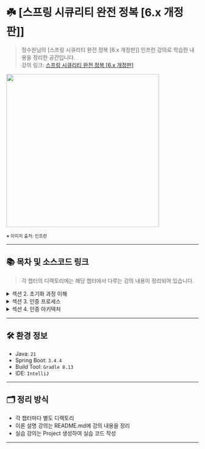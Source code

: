 # ☘️ [스프링 시큐리티 완전 정복 [6.x 개정판]]

> 정수원님의 [스프링 시큐리티 완전 정복 [6.x 개정판]] 인프런 강의로 학습한 내용을 정리한 공간입니다.  
> 강의 링크: [스프링 시큐리티 완전 정복 [6.x 개정판]](https://www.inflearn.com/course/%EC%8A%A4%ED%94%84%EB%A7%81-%EC%8B%9C%ED%81%90%EB%A6%AC%ED%8B%B0-%EC%99%84%EC%A0%84%EC%A0%95%EB%B3%B5/dashboard)


<img src="https://cdn.inflearn.com/public/courses/333154/cover/7d446f00-12af-4924-a9cd-7e8c886bde59/333154.png" width="400px">

<sub>※ 이미지 출처: 인프런</sub>

---
## 📚 목차 및 소스코드 링크
> 각 챕터의 디렉토리에는 해당 챕터에서 다루는 강의 내용이 정리되어 있습니다.

<details>
<summary>섹션 2. 초기화 과정 이해</summary>
<div markdown="1">

| 강의                                       | 디렉토리 경로                                                                                                |
|------------------------------------------|--------------------------------------------------------------------------------------------------------|
| 프로젝트 생성 / 의존성 추가                         | [section02/프로젝트생성_의존성추가](section02/프로젝트생성_의존성추가/README.md)                                             |
| SecurityBuilder / SecurityConfigurer     | [section02/SecurityBuilder_SecurityConfigurer](section02/SecurityBuilder_SecurityConfigurer/README.md) |
| WebSecurity / HttpSecurity               | [section02/WebSecurity_HttpSecurity](section02/WebSecurity_HttpSecurity/README.md)           |
| DelegatingFilterProxy / FilterChainProxy | [section02/DelegatingFilterProxy_FilterChainProxy](section02/DelegatingFilterProxy_FilterChainProxy/README.md)           |
| 사용자 정의 보안 설정하기                           | [section02/사용자_정의_보안_설정하기](section02/사용자_정의_보안_설정하기/README.md)           |
</div>
</details>

<details>
<summary>섹션 3. 인증 프로세스</summary>
<div markdown="1">

| 강의                                            | 디렉토리 경로                                                                                                            |
|-----------------------------------------------|--------------------------------------------------------------------------------------------------------------------|
| 폼 인증 - formLogin()                            | [section03/폼인증_formLogin()](section03/폼인증_formLogin()/README.md)                                                   |
| 폼 인증 필터 - UsernamePasswordAuthenticationFilter | [section03/폼인증필터_UsernamePasswordAuthenticationFilter](section03/폼인증필터_UsernamePasswordAuthenticationFilter/README.md) |
| 기본 인증 - httpBasic()                           | [section03/기본인증_httpBasic()](section03/기본인증_httpBasic()/README.md)                                                 |
| 기본 인증 필터 - BasicAuthenticationFilter          | [section03/기본인증필터_BasicAuthenticationFilter](section03/기본인증필터_BasicAuthenticationFilter/README.md)                                               |
| 기억하기 인증 – rememberMe()                        | [section03/기억하기인증_rememberMe()](section03/기억하기인증_rememberMe()/README.md)                                                 |
| 기억하기 인증 필터 - RememberMeAuthenticationFilter   | [section03/기억하기인증필터_RememberMeAuthenticationFilter](section03/기억하기인증필터_RememberMeAuthenticationFilter/README.md)                                               |
| 익명 인증 사용자 - anonymous()                       | [section03/익명인증사용자_anonymous()](section03/익명인증사용자_anonymous()/README.md)                                                 |
| 로그 아웃 - logout() -1~2                         | [section03/로그_아웃_logout()](section03/로그_아웃_logout()/README.md)                                                     |
| 요청 캐시 RequestCache / SavedRequest| [section03/요청캐시_RequestCache_SavedRequest](section03/요청캐시_RequestCache_SavedRequest/README.md)                                                     |
</div>
</details>

<details>
<summary>섹션 4. 인증 아키텍처</summary>
<div markdown="1">

| 강의                                                       | 디렉토리 경로                                                                                                                        |
|----------------------------------------------------------|--------------------------------------------------------------------------------------------------------------------------------|
| 인증 - Authentication                                      | [section04/인증_Authentication](section04/인증_Authentication/README.md)                                                           |
| 인증 컨텍스트 - SecurityContext / SecurityContextHolder -1 ~ 2 | [section04/인증_컨텍스트_SecurityContext_SecurityContextHolder](section04/인증_컨텍스트_SecurityContext_SecurityContextHolder/README.md) |
| 인증 관리자 - AuthenticationManager - 1 ~ 2                   | [section04/인증_관리자_AuthenticationManager](section04/인증_관리자_AuthenticationManager/README.md) |
</div>
</details>

---

## 🛠️ 환경 정보

- Java: `21`
- Spring Boot: `3.4.4`
- Build Tool: `Gradle 8.13`
- IDE: `IntelliJ`

---

## 🗂️ 정리 방식

- 각 챕터마다 별도 디렉토리
- 이론 설명 강의는 README.md에 강의 내용을 정리
- 실습 강의는 Project 생성하여 실습 코드 작성

---

